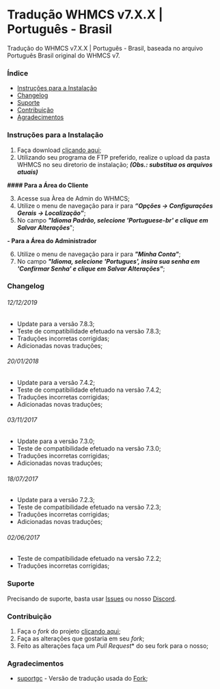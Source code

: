# Tradução WHMCS v7.X.X | Português - Brasil
Tradução do WHMCS v7.X.X | Português - Brasil, baseada no arquivo Português Brasil original do WHMCS v7.

### Índice
- [Instruções para a Instalação](#instruções-para-a-instalação)
- [Changelog](#changelo)
- [Suporte](#suporte)
- [Contribuição](#contribuição)
- [Agradecimentos](#agradecimentos)

### Instruções para a Instalação
1. Faça download [clicando aqui](https://github.com/paulocrash/Traducao-WHMCS-7.x-pt_BR/archive/master.zip);
2. Utilizando seu programa de FTP preferido, realize o upload da pasta WHMCS no seu diretorio de instalação; ***(Obs.: substitua os arquivos atuais)***

**#### Para a Área do Cliente**

3. Acesse sua Àrea de Admin do WHMCS;
4. Utilize o menu de navegação para ir para ***“Opções -> Configurações Gerais -> Localização”***;
5. No campo ***"Idioma Padrão, selecione 'Portuguese-br' e clique em Salvar Alterações***";

**- Para a Área do Administrador**

6. Utilize o menu de navegação para ir para ***"Minha Conta"***;
7. No campo ***"Idioma, selecione 'Portugues', insira sua senha em 'Confirmar Senha' e clique em Salvar Alterações"***;

### Changelog
###### 12/12/2019
- Update para a versão 7.8.3;
- Teste de compatibilidade efetuado na versão 7.8.3;
- Traduções incorretas corrigidas;
- Adicionadas novas traduções;

###### 20/01/2018
 - Update para a versão 7.4.2;
 - Teste de compatibilidade efetuado na versão 7.4.2;
 - Traduções incorretas corrigidas;
 - Adicionadas novas traduções;
 
###### 03/11/2017
 - Update para a versão 7.3.0;
 - Teste de compatibilidade efetuado na versão 7.3.0;
 - Traduções incorretas corrigidas;
 - Adicionadas novas traduções;
 
###### 18/07/2017
 - Update para a versão 7.2.3;
 - Teste de compatibilidade efetuado na versão 7.2.3;
 - Traduções incorretas corrigidas;
 - Adicionadas novas traduções;

###### 02/06/2017
 - Teste de compatibilidade efetuado na versão 7.2.2;
 - Traduções incorretas corrigidas;

### Suporte
Precisando de suporte, basta usar [Issues](https://github.com/paulocrash/Traducao-WHMCS-7.x-pt_BR/issues/new/choose) ou nosso [Discord](https://discord.gg/vzCanCk).

### Contribuição
1. Faça o *fork* do projeto [clicando aqui](https://github.com/paulocrash/Traducao-WHMCS-7.x-pt_BR/fork); 
2. Faça as alterações que gostaria em seu *fork*;
3. Feito as alterações faça um *Pull Request** do seu fork para o nosso;

### Agradecimentos
- [suportgc](https://github.com/suportgc) - Versão de tradução usada do [Fork](https://github.com/suportgc/Traducao-WHMCS-7.x-pt_BR);
